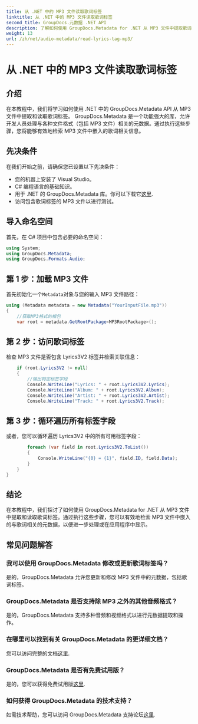 ```yaml
---
title: 从 .NET 中的 MP3 文件读取歌词标签
linktitle: 从 .NET 中的 MP3 文件读取歌词标签
second_title: GroupDocs.元数据 .NET API
description: 了解如何使用 GroupDocs.Metadata for .NET 从 MP3 文件中提取歌词标签。请按照我们的分步教程进行操作。
weight: 13
url: /zh/net/audio-metadata/read-lyrics-tag-mp3/
---
```


# 从 .NET 中的 MP3 文件读取歌词标签

## 介绍
在本教程中，我们将学习如何使用 .NET 中的 GroupDocs.Metadata API 从 MP3 文件中提取和读取歌词标签。 GroupDocs.Metadata 是一个功能强大的库，允许开发人员处理与各种文件格式（包括 MP3 文件）相关的元数据。通过执行这些步骤，您将能够有效地检索 MP3 文件中嵌入的歌词相关信息。
## 先决条件
在我们开始之前，请确保您已设置以下先决条件：
- 您的机器上安装了 Visual Studio。
- C# 编程语言的基础知识。
- 用于 .NET 的 GroupDocs.Metadata 库。你可以下载它[这里](https://releases.groupdocs.com/metadata/net/).
- 访问包含歌词标签的 MP3 文件以进行测试。

## 导入命名空间
首先，在 C# 项目中包含必要的命名空间：
```csharp
using System;
using GroupDocs.Metadata;
using GroupDocs.Formats.Audio;
```
## 第 1 步：加载 MP3 文件
首先初始化一个`Metadata`对象与您的输入 MP3 文件路径：
```csharp
using (Metadata metadata = new Metadata("YourInputFile.mp3"))
{
    //获取MP3格式的根包
    var root = metadata.GetRootPackage<MP3RootPackage>();
```
## 第 2 步：访问歌词标签
检查 MP3 文件是否包含 Lyrics3V2 标签并检索关联信息：
```csharp
    if (root.Lyrics3V2 != null)
    {
        //输出特定标签字段
        Console.WriteLine("Lyrics: " + root.Lyrics3V2.Lyrics);
        Console.WriteLine("Album: " + root.Lyrics3V2.Album);
        Console.WriteLine("Artist: " + root.Lyrics3V2.Artist);
        Console.WriteLine("Track: " + root.Lyrics3V2.Track);
```
## 第 3 步：循环遍历所有标签字段
或者，您可以循环遍历 Lyrics3V2 中的所有可用标签字段：
```csharp
        foreach (var field in root.Lyrics3V2.ToList())
        {
            Console.WriteLine("{0} = {1}", field.ID, field.Data);
        }
    }
}
```

## 结论
在本教程中，我们探讨了如何使用 GroupDocs.Metadata for .NET 从 MP3 文件中提取和读取歌词标签。通过执行这些步骤，您可以有效地检索 MP3 文件中嵌入的与歌词相关的元数据，以便进一步处理或在应用程序中显示。

## 常见问题解答
### 我可以使用 GroupDocs.Metadata 修改或更新歌词标签吗？
是的，GroupDocs.Metadata 允许您更新和修改 MP3 文件中的元数据，包括歌词标签。
### GroupDocs.Metadata 是否支持除 MP3 之外的其他音频格式？
是的，GroupDocs.Metadata 支持多种音频和视频格式以进行元数据提取和操作。
### 在哪里可以找到有关 GroupDocs.Metadata 的更详细文档？
您可以访问完整的文档[这里](https://tutorials.groupdocs.com/metadata/net/).
### GroupDocs.Metadata 是否有免费试用版？
是的，您可以获得免费试用版[这里](https://releases.groupdocs.com/).
### 如何获得 GroupDocs.Metadata 的技术支持？
如需技术帮助，您可以访问 GroupDocs.Metadata 支持论坛[这里](https://forum.groupdocs.com/c/metadata/14).